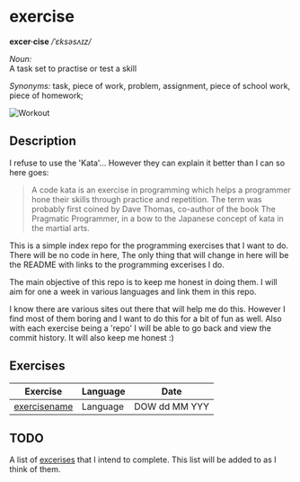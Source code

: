 # exercise 

**excer·cise**  */ˈɛksəsʌɪz/*

*Noun:*  
A task set to practise or test a skill

*Synonyms:*	
task, piece of work, problem, assignment, piece of school work, piece of homework;

![Workout](http://cl.ly/image/2e3e3x253g0l/10-workout-songs-from-80s-training-montages_graphics-rocky-iv-training-montage.jpg "Workout")

## Description

I refuse to use the 'Kata'... However they can explain it better than I can so here goes:

>A code kata is an exercise in programming which helps a programmer hone their skills through practice and repetition. The term was probably first coined by Dave Thomas, co-author of the book The Pragmatic Programmer, in a bow to the Japanese concept of kata in the martial arts.

This is a  simple index repo for the programming exercises that I want to do.
There will be no code in here, The only thing that will change in here
will be the README with links to the programming excerises I do. 

The main objective of this repo is to keep me honest in doing them. I will aim
for one a week in various languages and link them in this repo.

I know there are various sites out there that will help me do this. However
I find most of them boring and I want to do this for a bit of fun as well.
Also with each exercise being a 'repo' I will be able to go back and view the
commit history. It will also keep me honest :)

## Exercises 


| Exercise | Language | Date |
| -------- | -------- | ---- |
| [exercisename](URL) | Language | DOW dd MM YYY | 

## TODO

A list of [excerises](https://github.com/swmcc/exercises/issues) that I intend to complete.
This list will be added to as I think of them.
